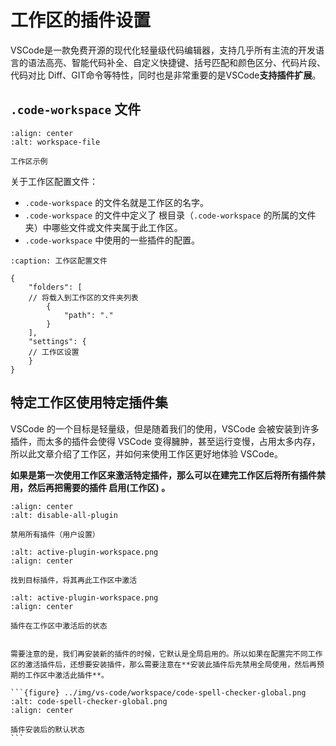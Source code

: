 # 工作区的插件设置

VSCode是一款免费开源的现代化轻量级代码编辑器，支持几乎所有主流的开发语言的语法高亮、智能代码补全、自定义快捷键、括号匹配和颜色区分、代码片段、代码对比 Diff、GIT命令等特性，同时也是非常重要的是VSCode**支持插件扩展**。

## `.code-workspace` 文件

```{figure} ../img/vs-code/workspace/workspace-file.png
:align: center
:alt: workspace-file

工作区示例
```

关于工作区配置文件：

* `.code-workspace` 的文件名就是工作区的名字。
* `.code-workspace` 的文件中定义了 根目录（`.code-workspace` 的所属的文件夹）中哪些文件或文件夹属于此工作区。
* `.code-workspace` 中使用的一些插件的配置。

```{code-block} json
:caption: 工作区配置文件

{
    "folders": [
    // 将载入到工作区的文件夹列表
        {
            "path": "."
        }
    ],
    "settings": {
    // 工作区设置
    }
}
```

## 特定工作区使用特定插件集

VSCode 的一个目标是轻量级，但是随着我们的使用，VSCode 会被安装到许多插件，而太多的插件会使得 VSCode 变得臃肿，甚至运行变慢，占用太多内存，所以此文章介绍了工作区，并如何来使用工作区更好地体验 VSCode。

**如果是第一次使用工作区来激活特定插件，那么可以在建完工作区后将所有插件禁用，然后再把需要的插件 启用(工作区) 。**

```{figure} ../img/vs-code/workspace/disable-all-plugin.png
:align: center
:alt: disable-all-plugin

禁用所有插件（用户设置）
```

```{figure} ../img/vs-code/workspace/active-plugin-workspace.png
:alt: active-plugin-workspace.png
:align: center

找到目标插件，将其再此工作区中激活
```

```{figure} ../img/vs-code/workspace/active-plugin-workspace-status.png
:alt: active-plugin-workspace.png
:align: center

插件在工作区中激活后的状态
```

````{note}

需要注意的是，我们再安装新的插件的时候，它默认是全局启用的。所以如果在配置完不同工作区的激活插件后，还想要安装插件，那么需要注意在**安装此插件后先禁用全局使用，然后再预期的工作区中激活此插件**。

```{figure} ../img/vs-code/workspace/code-spell-checker-global.png
:alt: code-spell-checker-global.png
:align: center

插件安装后的默认状态
```
````
